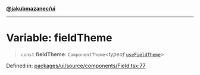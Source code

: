 [**@jakubmazanec/ui**](../README.md)

---

# Variable: fieldTheme

> `const` **fieldTheme**: `ComponentTheme`\<_typeof_
> [`useFieldTheme`](../functions/useFieldTheme.md)\>

Defined in:
[packages/ui/source/components/Field.tsx:77](https://github.com/jakubmazanec/tools/blob/adfe44f908094c1d1cdf19837842b33066bbd9d7/packages/ui/source/components/Field.tsx#L77)
